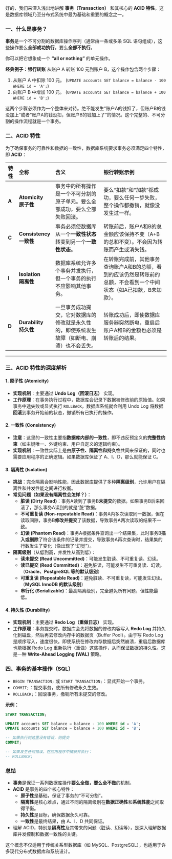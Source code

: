 好的，我们来深入浅出地讲解 **事务（Transaction）** 和其核心的 **ACID 特性**。这是数据库领域乃至分布式系统中最为基础和重要的概念之一。

### 一、什么是事务？

**事务**是一个不可分割的数据库操作序列（通常由一条或多条 SQL 语句组成），这些操作要么**全部成功执行**，要么**全部不执行**。

你可以把它想象成一个 **“all or nothing”** 的单元操作。

**经典例子：银行转账**
从账户 A 转账 100 元到账户 B，这个操作包含两个步骤：
1.  从账户 A 中扣除 100 元。 (`UPDATE accounts SET balance = balance - 100 WHERE id = 'A';`)
2.  向账户 B 中增加 100 元。 (`UPDATE accounts SET balance = balance + 100 WHERE id = 'B';`)

这两个步骤必须作为一个整体来对待。绝不能发生“账户A的钱扣了，但账户B的钱没加上”或者“账户A的钱没扣，但账户B的钱加上了”的情况。这个完整的、不可分割的操作流程就是一个事务。

### 二、ACID 特性

为了确保事务的可靠性和数据的一致性，数据库系统要求事务必须满足四个特性，即 **ACID**：

| 特性 | 全称 | 含义 | 银行转账示例 |
| :--- | :--- | :--- | :--- |
| **A** | **Atomicity** <br>**原子性** | 事务中的所有操作是一个不可分割的原子单元。要么全部成功，要么全部失败回滚。 | 要么“扣款”和“加款”都成功，要么任何一步失败，整个操作都撤销，就像没发生过一样。 |
| **C** | **Consistency** <br>**一致性** | 事务必须使数据库从一个**一致性状态**转变到另一个**一致性状态**。 | 转账前后，账户A和B的总金额应该保持不变（A+B的总和不变）。不会因为转账而产生或消失钱。 |
| **I** | **Isolation** <br>**隔离性** | 数据库系统允许多个事务并发执行，但一个事务的执行不应影响其他事务。 | 在转账完成前，其他事务查询账户A和B的总额，看到的应该仍然是转账前的总额，不会看到一个中间状态（如A已扣款，B未加款）。 |
| **D** | **Durability** <br>**持久性** | 一旦事务成功提交，它对数据库的修改就是永久性的，即使系统发生故障（如断电、崩溃）也不会丢失。 | 转账成功后，即使数据库服务器突然断电，重启后账户A和B的金额也必须是转账后的结果。 |

---

### 三、ACID 特性的深度解析

#### 1. 原子性 (Atomicity)
*   **实现机制**：主要通过 **Undo Log（回滚日志）** 实现。
*   **工作原理**：在事务执行过程中，数据库会记录下数据被修改前的原始值。如果事务中途失败或显式执行 `ROLLBACK`，数据库系统就会利用 Undo Log 将数据**回滚**到事务开始前的状态，撤销所有已执行的操作。

#### 2. 一致性 (Consistency)
*   **注意**：这里的一致性主要指**数据库内部的一致性**，即不违反预定义的**完整性约束**（如主键唯一、外键约束、用户自定义的逻辑约束）。
*   **实现机制**：一致性实际上是由**原子性、隔离性和持久性**共同来保证的，同时也需要应用程序的正确逻辑。如果数据库保证了 A、I、D，那么就能保证 C。

#### 3. 隔离性 (Isolation)
*   **挑战**：完全隔离会影响性能，因此数据库提供了多种**隔离级别**，允许用户在隔离性和并发性能之间进行权衡。
*   **常见问题（如果没有隔离性会怎样？）**：
    *   **脏读 (Dirty Read)**：事务A读到了事务B**未提交**的数据。如果事务B后来回滚了，那么事务A读到的就是“脏”数据。
    *   **不可重复读 (Non-repeatable Read)**：事务A内多次读取同一数据，但在读取间隙，事务B**修改并提交**了该数据，导致事务A两次读取的结果不一致。
    *   **幻读 (Phantom Read)**：事务A根据条件查询出一个结果集，此时事务B**插入或删除**了符合该条件的记录并提交，导致事务A再次查询时，结果集的行数发生了变化（像出现了“幻觉”）。
*   **隔离级别**（从低到高，并发性从高到低）：
    *   **读未提交 (Read Uncommitted)**：可能发生脏读、不可重复读、幻读。
    *   **读已提交 (Read Committed)**：避免脏读，可能发生不可重复读、幻读。（**Oracle、PostgreSQL 等的默认级别**）
    *   **可重复读 (Repeatable Read)**：避免脏读、不可重复读，可能发生幻读。（**MySQL InnoDB 的默认级别**）
    *   **串行化 (Serializable)**：最高隔离级别，完全避免所有问题，但性能最低。

#### 4. 持久性 (Durability)
*   **实现机制**：主要通过 **Redo Log（重做日志）** 实现。
*   **工作原理**：事务提交时，数据库会先将数据的修改内容写入 **Redo Log** 并持久化到磁盘，然后再去修改内存中的数据页（Buffer Pool）。由于写 Redo Log 是顺序写入，速度很快。即使系统在修改内存数据后突然崩溃，重启后数据库也能根据 Redo Log 重新执行（重做）这些操作，从而保证数据的持久性。这是一种 **Write-Ahead Logging (WAL)** 策略。

### 四、事务的基本操作（SQL）

*   `BEGIN TRANSACTION;` 或 `START TRANSACTION;`：显式开始一个事务。
*   `COMMIT;`：提交事务，使所有修改永久生效。
*   `ROLLBACK;`：回滚事务，撤销所有未提交的修改。

**示例：**
```sql
START TRANSACTION;

UPDATE accounts SET balance = balance - 100 WHERE id = 'A';
UPDATE accounts SET balance = balance + 100 WHERE id = 'B';

-- 如果执行到这里没有错误，则提交
COMMIT;

-- 如果发生任何错误，在应用程序中捕获并执行：
-- ROLLBACK;
```

### 总结

*   **事务**是保证一系列数据库操作**要么全做，要么全不做**的机制。
*   **ACID** 是事务的四个核心特性：
    *   **原子性**是基础，保证了事务的“不可分割”。
    *   **隔离性**是核心难点，通过不同的隔离级别在**数据正确性**和**系统性能**之间取得平衡。
    *   **持久性**是目标，确保数据永久可靠。
    *   **一致性**是最终结果，由 A、I、D 共同保证。
*   理解 ACID，特别是**隔离性**及其带来的问题（脏读、幻读等），是深入理解数据库并发控制和数据一致性的关键。

这个概念不仅适用于传统关系型数据库（如 MySQL、PostgreSQL），也适用于许多现代分布式数据库和系统设计。
